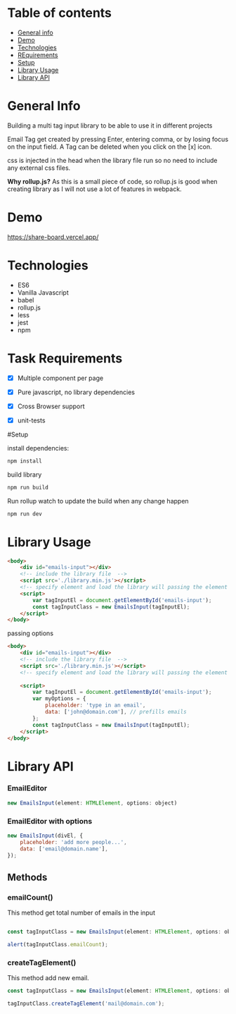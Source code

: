 # Table of contents
* [General info](#general-info)
* [Demo](#demo)
* [Technologies](#technologies)
* [REquirements](#task-requirements)
* [Setup](#setup)
* [Library Usage](#library-usage)
* [Library API](#library-api)


# General Info 

Building a multi tag input library to be able to use it in different projects

Email Tag get created by pressing Enter, entering comma, or by losing focus on the
input field. A Tag can be deleted when you click on the [x] icon.

css is injected in the head when the library file run so no need to include any external css files.

<b>Why rollup.js?</b> 
As this is a small piece of code, so rollup.js is good when creating library as I will not use a lot of features in webpack.


# Demo
https://share-board.vercel.app/


# Technologies
 - ES6
 - Vanilla Javascript
 - babel
 - rollup.js
 - less
 - jest
 - npm


# Task Requirements

-   [x] Multiple component per page
-   [x] Pure javascript, no library dependencies
-   [x] Cross Browser support
-   [x] unit-tests


#Setup

install dependencies:

```sh
npm install
```

build library

```sh
npm run build
```

Run rollup watch to update the build when any change happen

```sh
npm run dev
```


# Library Usage

```html
<body>
	<div id="emails-input"></div>
	<!-- include the library file  -->
	<script src='./library.min.js'></script>
	<!-- specify element and load the library will passing the element   -->
	<script>
		var tagInputEl = document.getElementById('emails-input');
		const tagInputClass = new EmailsInput(tagInputEl);
	</script>
</body>
```

passing options

```html
<body>
	<div id="emails-input"></div>
	<!-- include the library file  -->
	<script src='./library.min.js'></script>
	<!-- specify element and load the library will passing the element   -->
	
	<script>
		var tagInputEl = document.getElementById('emails-input');
		var myOptions = {
			placeholder: 'type in an email', 
			data: ['john@domain.com'], // prefills emails
		};
		const tagInputClass = new EmailsInput(tagInputEl);
	</script>
</body>
```

# Library API

### EmailEditor

```javascript
new EmailsInput(element: HTMLElement, options: object)
```

### EmailEditor with options

```javascript
new EmailsInput(divEl, {
	placeholder: 'add more people...',
	data: ['email@domain.name'],
});
```

## Methods

### emailCount()

This method get total number of emails in the input

```javascript

const tagInputClass = new EmailsInput(element: HTMLElement, options: object)

alert(tagInputClass.emailCount);
```

### createTagElement()

This method add new email.

```javascript
const tagInputClass = new EmailsInput(element: HTMLElement, options: object)

tagInputClass.createTagElement('mail@domain.com');

```
